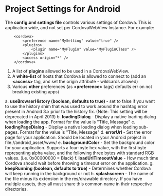 <!--
#
# Licensed to the Apache Software Foundation (ASF) under one
# or more contributor license agreements.  See the NOTICE file
# distributed with this work for additional information
# regarding copyright ownership.  The ASF licenses this file
# to you under the Apache License, Version 2.0 (the
# "License"); you may not use this file except in compliance
# with the License.  You may obtain a copy of the License at
#
# http://www.apache.org/licenses/LICENSE-2.0
#
# Unless required by applicable law or agreed to in writing,
# software distributed under the License is distributed on an
# "AS IS" BASIS, WITHOUT WARRANTIES OR CONDITIONS OF ANY
#  KIND, either express or implied.  See the License for the
# specific language governing permissions and limitations
# under the License.
#
-->

Project Settings for Android
===================================

The **config.xml settings file** controls various settings of Cordova. This is application wide, and not set per CordovaWebView Instance.  For example:

        <cordova>
            <preference name="MySetting" value="true" />
            <plugins>
                <plugin name="MyPlugin" value="MyPluginClass" />
            </plugins>
            <access origin="*" />
        </cordova>

1. A list of **plugins** allowed to be used in a CordovaWebView.
2. A **white-list** of hosts that Cordova is allowed to connect to (add an **&lt;access&gt;** tag, and set the origin attribute - wildcards allowed)
3. Various **other** preferences (as **&lt;preference&gt;** tags) defaults err on not breaking existing apps)

a. **useBrowserHistory (boolean, defaults to true)** - set to false if you want to use the history shim that was used to work around the hashtag error present in Android 3.x prior to the history fix.  (Note: This setting will be deprecated in April 2013)
b. **loadingDialog** - Display a native loading dialog when loading the app.  Format for the value is "Title, Message"
c. **loadingPageDialog** - Display a native loading dialog when loading sub-pages. Format for the value is "Title, Message"
d. **errorUrl** - Set the error page for your application. Should be located in your Android project in file://android_asset/www/
e. **backgroundColor** - Set the background color for your application.  Supports a four-byte hex value, with the first byte representing alpha value, and the following three bytes with standard RGB values. (i.e. 0x00000000 = Black)
f. **loadUrlTimeoutValue** - How much time Cordova should wait before throwing a timeout error on the application.
g. **keepRunning (boolean, defaults to true)** - Determines whether Cordova will keep running in the background or not
h. **splashscreen** - The name of the file minus its extension in the res/drawable directory.  If you have multiple assets, they all must share this common name in their respective directories.
